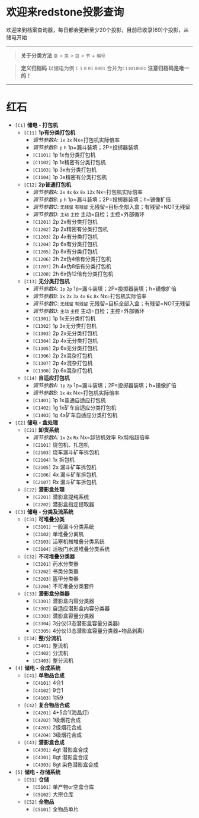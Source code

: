 # 欢迎来redstone投影查询

欢迎来到档案查询器，每日都会更新至少20个投影，目前已收录[69]个投影，从储电开始  

---

> **关于分类方法** `章` > `类` >  `目` > `节` + `编号`  

> **定义归档码** 以储电为例 `C` `1` `0` `01` `0001` 合并为`C11010001` **注意归档码是唯一的！**  

---

# 红石
 
* ` [C1] ` **储电 - 打包机**
    * ` [C11] ` **1p有分类打包机**
        - *调节参数A*: `1x` `3x` Nx=打包机实际倍率
        - *调节参数B*: `p` `h` 1p=漏斗装填；2P=投掷器装填
        - ` [C1101] ` 1p 1x有分类打包机
        - ` [C1102] ` 1p 1x精密有分类打包机
        - ` [C1103] ` 1p 3x有分类打包机
        - ` [C1104] ` 1p 3x精密有分类打包机
    * ` [C12] ` **2p普通打包机**
        - *调节参数A*: `2x` `4x` `6x` `8x` `12x` Nx=打包机实际倍率
        - *调节参数B*: `p` `h` 1p=漏斗装填；2P=投掷器装填；h=镜像扩倍
        - *调节参数C*: `无残留` `有残留` 无残留=目标全部入盒；有残留=NOT无残留
        - *调节参数D*: `主动` `主控` 主动=自检；主控=外部循环
        - ` [C1201] ` 2p 2x有分类打包机
        - ` [C1202] ` 2p 2x精密有分类打包机
        - ` [C1203] ` 2p 4x有分类打包机
        - ` [C1204] ` 2p 6x有分类打包机
        - ` [C1205] ` 2p 8x有分类打包机
        - ` [C1206] ` 2h 2x伪4倍有分类打包机
        - ` [C1207] ` 2h 4x伪8倍有分类打包机
        - ` [C1208] ` 2h 6x伪12倍有分类打包机
    * ` [C13] ` **无分类打包机**
        - *调节参数A*: `1p` `2p` 1p=漏斗装填；2P=投掷器装填；h=镜像扩倍
        - *调节参数B*: `1x` `2x` `3x` `4x` `6x` `8x` Nx=打包机实际倍率
        - *调节参数C*: `无残留` `有残留` 无残留=目标全部入盒；有残留=NOT无残留
        - *调节参数D*: `主动` `主控` 主动=自检；主控=外部循环
        - ` [C1301] ` 1p 1x无分类打包机
        - ` [C1302] ` 1p 3x无分类打包机
        - ` [C1303] ` 2p 2x无分类打包机
        - ` [C1304] ` 2p 4x无分类打包机
        - ` [C1305] ` 2p 6x无分类打包机
        - ` [C1306] ` 2p 2x混杂打包机
        - ` [C1307] ` 2p 4x混杂打包机
        - ` [C1308] ` 2p 6x混杂打包机
    * ` [C14] ` **自适应打包机** 
        - *调节参数A*: `1p` `2p` 1p=漏斗装填；2P=投掷器装填；h=镜像扩倍
        - *调节参数B*: `1x` `4x` Nx=打包机实际倍率
        - ` [C1401] ` 1p 1x普通自适应打包机
        - ` [C1402] ` 1g 1x矿车自适应分类打包机
        - ` [C1403] ` 1g 4x矿车自适应分类打包机
* ` [C2] ` **储电 - 盒处理**
    * ` [C21] ` **卸货系统**
        - *调节参数A*: `1x` `2x` `Rx` Nx=卸货机效率 Rx特指超倍率
        - ` [C2101] ` 烧包机、扎包机
        - ` [C2103] ` 烧车漏斗矿车拆包机
        - ` [C2104] ` 1x 拆包机
        - ` [C2105] ` 2x 漏斗矿车拆包机
        - ` [C2106] ` 4x 漏斗矿车拆包机
        - ` [C2107] ` Rx 漏斗矿车拆包机
    * ` [C22] ` **潜影盒处理**
        - ` [C2201] ` 潜影盒提纯系统
        - ` [C2202] ` 潜影盒指定提取器
* ` [C3] ` **储电 - 分类及流系统**
    * ` [C31] ` **可堆叠分类**
        - ` [C3101] ` 一般漏斗分类系统
        - ` [C3102] ` 单堆叠分离机
        - ` [C3103] ` 活塞机械堆叠分类系统
        - ` [C3104] ` 活板门水道堆叠分类系统
    * ` [C32] ` **不可堆叠分类器**
        - ` [C3201] ` 药水分类器
        - ` [C3202] ` 书类分类器
        - ` [C3203] ` 盔甲分类器
        - ` [C3204] ` 不可堆叠分类套件
    * ` [C33] ` **潜影盒分类器**
        - ` [C3301] ` 潜影盒内容分类器
        - ` [C3302] ` 自适应潜影盒内容分类器
        - ` [C3303] ` 潜影盒容量分类器
        - ` [C3304] ` 3分仪(3态潜影盒容量分类器)
        - ` [C3305] ` 4分仪(3态潜影盒容量分类器+物品剥离)
    * ` [C34] ` **整/分流机**
        - ` [C3401] ` 整流机
        - ` [C3402] ` 分流机
        - ` [C3403] ` 整分流机
* ` [4] ` **储电 - 合成系统**
    * ` [C41] ` **单物品合成**
        - ` [C4101] ` 4合1
        - ` [C4102] ` 9合1
        - ` [C4103] ` 1拆9
    * ` [C42] ` **复合物品合成**
        - ` [C4201] ` 4+5合1(海晶灯)
        - ` [C4202] ` 1级烟花合成
        - ` [C4203] ` 2级烟花合成
        - ` [C4204] ` 3级烟花合成
    * ` [C43] ` **潜影盒合成**
        - ` [C4301] ` 4gt 潜影盒合成
        - ` [C4301] ` 8gt 潜影盒合成
        - ` [C4303] ` 8gt 染色潜影盒合成
* ` [5] ` **储电 - 存储系统**
    * ` [C51] ` **仓储**
        - ` [C5101] ` 单产物or空盒仓库
        - ` [C5102] ` 大宗仓库
    * ` [C52] ` **全物品**
        - ` [C5101] ` 全物品单片
